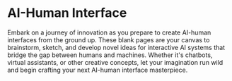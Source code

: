 # AI-Human Interface

Embark on a journey of innovation as you prepare to create AI-human interfaces from the ground up. These blank pages are your canvas to brainstorm, sketch, and develop novel ideas for interactive AI systems that bridge the gap between humans and machines. Whether it's chatbots, virtual assistants, or other creative concepts, let your imagination run wild and begin crafting your next AI-human interface masterpiece.